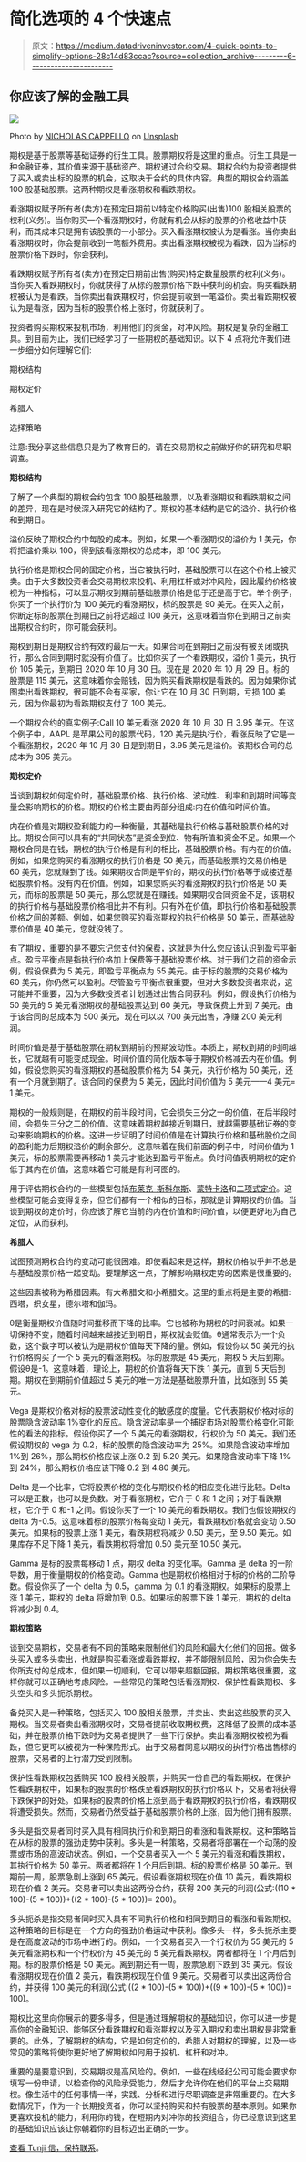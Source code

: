 # 简化选项的 4 个快速点

> 原文：<https://medium.datadriveninvestor.com/4-quick-points-to-simplify-options-28c14d83ccac?source=collection_archive---------6----------------------->

## 你应该了解的金融工具

![](img/634d0b46697e7fca159db9ca628af2b1.png)

Photo by [NICHOLAS CAPPELLO](https://unsplash.com/@bash__profile?utm_source=medium&utm_medium=referral) on [Unsplash](https://unsplash.com?utm_source=medium&utm_medium=referral)

期权是基于股票等基础证券的衍生工具。股票期权将是这里的重点。衍生工具是一种金融证券，其价值来源于基础资产。期权通过合约交易。期权合约为投资者提供了买入或卖出标的股票的机会，这取决于合约的具体内容。典型的期权合约涵盖 100 股基础股票。这两种期权是看涨期权和看跌期权。

看涨期权赋予所有者(卖方)在预定日期前以特定价格购买(出售)100 股相关股票的权利(义务)。当你购买一个看涨期权时，你就有机会从标的股票的价格收益中获利，而其成本只是拥有该股票的一小部分。买入看涨期权被认为是看涨。当你卖出看涨期权时，你会提前收到一笔额外费用。卖出看涨期权被视为看跌，因为当标的股票价格下跌时，你会获利。

看跌期权赋予所有者(卖方)在预定日期前出售(购买)特定数量股票的权利(义务)。当你买入看跌期权时，你就获得了从标的股票价格下跌中获利的机会。购买看跌期权被认为是看跌。当你卖出看跌期权时，你会提前收到一笔溢价。卖出看跌期权被认为是看涨，因为当标的股票价格上涨时，你就获利了。

投资者购买期权来投机市场，利用他们的资金，对冲风险。期权是复杂的金融工具。到目前为止，我们已经学习了一些期权的基础知识。以下 4 点将允许我们进一步细分如何理解它们:

期权结构

期权定价

希腊人

选择策略

注意:我分享这些信息只是为了教育目的。请在交易期权之前做好你的研究和尽职调查。

**期权结构**

了解了一个典型的期权合约包含 100 股基础股票，以及看涨期权和看跌期权之间的差异，现在是时候深入研究它的结构了。期权的基本结构是它的溢价、执行价格和到期日。

溢价反映了期权合约中每股的成本。例如，如果一个看涨期权的溢价为 1 美元，你将把溢价乘以 100，得到该看涨期权的总成本，即 100 美元。

执行价格是期权合同的固定价格，当它被执行时，基础股票可以在这个价格上被买卖。由于大多数投资者会交易期权来投机、利用杠杆或对冲风险，因此履约价格被视为一种指标，可以显示期权到期前基础股票价格是低于还是高于它。举个例子，你买了一个执行价为 100 美元的看涨期权，标的股票是 90 美元。在买入之前，你断定标的股票在到期日之前将远超过 100 美元，这意味着当你在到期日之前卖出期权合约时，你可能会获利。

期权到期日是期权合约有效的最后一天。如果合同在到期日之前没有被关闭或执行，那么合同到期时就没有价值了。比如你买了一个看跌期权，溢价 1 美元，执行价 105 美元，到期日 2020 年 10 月 30 日。现在是 2020 年 10 月 29 日。标的股票是 115 美元，这意味着你会赔钱，因为购买看跌期权是看跌的。因为如果你试图卖出看跌期权，很可能不会有买家，你让它在 10 月 30 日到期，亏损 100 美元，因为你最初为看跌期权支付了 100 美元。

一个期权合约的真实例子:Call 10 美元看涨 2020 年 10 月 30 日 3.95 美元。在这个例子中，AAPL 是苹果公司的股票代码，120 美元是执行价，看涨反映了它是一个看涨期权，2020 年 10 月 30 日是到期日，3.95 美元是溢价。该期权合同的总成本为 395 美元。

**期权定价**

当谈到期权如何定价时，基础股票价格、执行价格、波动性、利率和到期时间等变量会影响期权的价格。期权的价格主要由两部分组成:内在价值和时间价值。

内在价值是对期权盈利能力的一种衡量，其基础是执行价格与基础股票价格的对比。期权合同可以具有的“共同状态”是资金到位、物有所值和资金不足。如果一个期权合同是在钱，期权的执行价格是有利的相比，基础股票价格。有内在的价值。例如，如果您购买的看涨期权的执行价格是 50 美元，而基础股票的交易价格是 60 美元，您就赚到了钱。如果期权合同是平价的，期权的执行价格等于或接近基础股票价格。没有内在价值。例如，如果您购买的看涨期权的执行价格是 50 美元，而标的股票是 50 美元，那么您就是在赚钱。如果期权合同资金不足，该期权的执行价格与基础股票价格相比并不有利。只有外在价值，即执行价格和基础股票价格之间的差额。例如，如果您购买的看涨期权的执行价格是 50 美元，而基础股票价值是 40 美元，您就没钱了。

有了期权，重要的是不要忘记您支付的保费，这就是为什么您应该认识到盈亏平衡点。盈亏平衡点是指执行价格加上保费等于基础股票价格。对于我们之前的资金示例，假设保费为 5 美元，即盈亏平衡点为 55 美元。由于标的股票的交易价格为 60 美元，你仍然可以盈利。尽管盈亏平衡点很重要，但对大多数投资者来说，这可能并不重要，因为大多数投资者计划通过出售合同获利。例如，假设执行价格为 50 美元的 5 美元看涨期权的基础股票达到 60 美元，导致保费上升到 7 美元。由于该合同的总成本为 500 美元，现在可以以 700 美元出售，净赚 200 美元利润。

时间价值是基于基础股票在期权到期前的预期波动性。本质上，期权到期的时间越长，它就越有可能变成现金。时间价值的简化版本等于期权价格减去内在价值。例如，假设您购买的看涨期权的基础股票价格为 54 美元，执行价格为 50 美元，还有一个月就到期了。该合同的保费为 5 美元，因此时间价值为 5 美元——4 美元= 1 美元。

期权的一般规则是，在期权的前半段时间，它会损失三分之一的价值，在后半段时间，会损失三分之二的价值。这意味着期权越接近到期日，就越需要基础证券的变动来影响期权的价格。这进一步证明了时间价值是在计算执行价格和基础股价之间的盈利能力后期权溢价的剩余部分。这意味着在我们前面的例子中，时间价值为 1 美元，标的股票需要再移动 1 美元才能达到盈亏平衡点。负时间值表明期权的定价低于其内在价值，这意味着它可能是有利可图的。

用于评估期权合约的一些模型包括[布莱克-斯科尔斯](https://www.investopedia.com/terms/b/blackscholes.asp)、[蒙特卡洛](https://en.wikipedia.org/wiki/Monte_Carlo_methods_for_option_pricing)和[二项式定价](https://www.investopedia.com/terms/b/binomialoptionpricing.asp#:~:text=The%20binomial%20option%20pricing%20model%20is%20an%20options%20valuation%20method,and%20the%20option's%20expiration%20date.)。这些模型可能会变得复杂，但它们都有一个相似的目标，那就是计算期权的价值。当谈到期权的定价时，你应该了解它当前的内在价值和时间价值，以便更好地为自己定位，从而获利。

**希腊人**

试图预测期权合约的变动可能很困难。即使看起来是这样，期权价格似乎并不总是与基础股票价格一起变动。要理解这一点，了解影响期权走势的因素是很重要的。

这些因素被称为希腊因素。有大希腊文和小希腊文。这里的重点将是主要的希腊:西塔，织女星，德尔塔和伽玛。

θ是衡量期权价值随时间推移而下降的比率。它也被称为期权的时间衰减。如果一切保持不变，随着时间越来越接近到期日，期权就会贬值。θ通常表示为一个负数，这个数字可以被认为是期权价值每天下降的量。例如，假设你以 50 美元的执行价格购买了一个 5 美元的看涨期权。标的股票是 45 美元，期权 5 天后到期。假设θ是-1。这意味着，理论上，期权的价值将每天下跌 1 美元，直到 5 天后到期。期权在到期前价值超过 5 美元的唯一方法是基础股票升值，比如涨到 55 美元。

Vega 是期权价格对标的股票波动性变化的敏感度的度量。它代表期权价格对标的股票隐含波动率 1%变化的反应。隐含波动率是一个捕捉市场对股票价格变化可能性的看法的指标。假设你买了一个 5 美元的看涨期权，行权价为 50 美元。我们还假设期权的 vega 为 0.2，标的股票的隐含波动率为 25%。如果隐含波动率增加 1%到 26%，那么期权价格应该上涨 0.2 到 5.20 美元。如果隐含波动率下降 1%到 24%，那么期权价格应该下降 0.2 到 4.80 美元。

Delta 是一个比率，它将股票价格的变化与期权价格的相应变化进行比较。Delta 可以是正数，也可以是负数。对于看涨期权，它介于 0 和 1 之间；对于看跌期权，它介于 0 和-1 之间。假设你买了一个 10 美元的看跌期权。我们也假设期权的 delta 为-0.5。这意味着标的股票价格每变动 1 美元，看跌期权价格就会变动 0.50 美元。如果标的股票上涨 1 美元，看跌期权将减少 0.50 美元，至 9.50 美元。如果库存不足下降 1 美元，看跌期权将增加 0.50 美元至 10.50 美元。

Gamma 是标的股票每移动 1 点，期权 delta 的变化率。Gamma 是 delta 的一阶导数，用于衡量期权的价格变动。Gamma 也是期权价格相对于标的价格的二阶导数。假设你买了一个 delta 为 0.5，gamma 为 0.1 的看涨期权。如果标的股票上涨 1 美元，期权的 delta 将增加到 0.6。如果标的股票下跌 1 美元，期权的 delta 将减少到 0.4。

**期权策略**

谈到交易期权，交易者有不同的策略来限制他们的风险和最大化他们的回报。做多头买入或多头卖出，也就是购买看涨或看跌期权，并不能限制风险，因为你会失去你所支付的总成本，但如果一切顺利，它可以带来超额回报。期权策略很重要，这样你就可以正确地考虑风险。一些常见的策略包括看涨期权、保护性看跌期权、多头空头和多头扼杀期权。

备兑买入是一种策略，包括买入 100 股相关股票，并卖出、卖出这些股票的买入期权。当交易者卖出看涨期权时，交易者提前收取期权费，这降低了股票的成本基础，并在股票价格下跌时为交易者提供了一些下行保护。卖出看涨期权被视为看跌，但它更可以被视为一种保险形式。由于交易者同意以期权的执行价格出售标的股票，交易者的上行潜力受到限制。

保护性看跌期权包括购买 100 股相关股票，并购买一份自己的看跌期权。在保护性看跌期权中，如果标的股票的价格跌至看跌期权的执行价格以下，交易者将获得下跌保护的好处。如果标的股票的价格上涨到高于看跌期权的执行价格，看跌期权将遭受损失。然而，交易者仍然受益于基础股票价格的上涨，因为他们拥有股票。

多头是指交易者同时买入具有相同执行价和到期日的看涨和看跌期权。这种策略旨在从标的股票的强劲走势中获利。多头是一种策略，交易者将部署在一个动荡的股票或市场的高波动状态。例如，一个交易者买入一个 5 美元的看涨和看跌期权，其执行价格为 50 美元。两者都将在 1 个月后到期。标的股票价格是 50 美元。到期前一周，股票急剧上涨到 65 美元。假设看涨期权现在价值 10 美元，看跌期权现在价值 2 美元。交易者可以卖出这两份合约，获得 200 美元的利润(公式:((10 * 100)-(5 * 100))+((2 * 100)-(5 * 100))= 200)。

多头扼杀是指交易者同时买入具有不同执行价格和相同到期日的看涨和看跌期权。这种策略的目标是在一个方向的强劲价格运动中获利。像多头一样，多头扼杀主要是在高度波动的市场中进行的。例如，一个交易者买入一个行权价为 55 美元的 5 美元看涨期权和一个行权价为 45 美元的 5 美元看跌期权。两者都将在 1 个月后到期。标的股票价格是 50 美元。离到期还有一周，股票急剧下跌到 35 美元。假设看涨期权现在价值 2 美元，看跌期权现在价值 9 美元。交易者可以卖出这两份合约，并获得 100 美元的利润(公式:((2 * 100)-(5 * 100))+((9 * 100)-(5 * 100))= 100)。

期权比这里向你展示的要多得多，但是通过理解期权的基础知识，你可以进一步提高你的金融知识。能够区分看跌期权和看涨期权以及买入期权和卖出期权是非常重要的。此外，了解期权的结构，它是如何定价的，希腊人对期权的理解，以及一些常见的策略将使你更好地了解期权如何用于投机、杠杆和对冲。

重要的是要意识到，交易期权是高风险的。例如，一些在线经纪公司可能会要求你填写一份申请，以检查你的风险承受能力，然后才允许你在他们的平台上交易期权。像生活中的任何事情一样，实践、分析和进行尽职调查是非常重要的。在大多数情况下，作为一个长期投资者，你可以坚持购买和持有股票的基本原则。如果你更喜欢投机的能力，利用你的钱，在短期内对冲你的投资组合，你已经意识到这里的基础知识应该让你朝着你的目标迈出正确的一步。

[查看 Tunji 信，保持联系](https://tunji.substack.com/)。